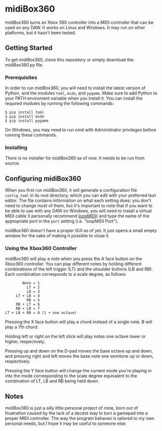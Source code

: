# midiBox360

midiBox360 turns an Xbox 360 controller into a MIDI controller that can be
used on any DAW. It works on Linux and Windows. It may run on other platforms,
but it hasn't been tested.

## Getting Started

To get midiBox360, clone this repository or simply download the
midiBox360.py file.

### Prerequisites

In order to run midiBox360, you will need to install the latest version
of Python, and the modules `toml`, `mido`, and `pygame`. Make sure to add
Python to your PATH enviroment variable when you install it. You can install
the required modules by running the following commands:

```
$ pip install toml
$ pip install mido
$ pip install pygame
```

On Windows, you may need to run cmd with Administrator privileges before
running these commands.

### Installing

There is no installer for midiBox360 as of now. It needs to be run from source.

## Configuring midiBox360

When you first run midiBox360, it will generate a configuration file
`config.toml` in its root directory, which you can edit with your preferred
text editor. The file contains information on what each setting does;
you don't need to change most of them, but it's important to note that if you
want to be able to use with any DAW on Windows, you will need to install a
virtual MIDI cable (I personally recommend
  [loopMIDI](https://www.tobias-erichsen.de/software/loopmidi.html)) and type
the name of the appropriate port in the `port` setting (i.e. "loopMIDI Port").

midiBox360 doesn't have a proper GUI as of yet. It just opens a small empty
window for the sake of making it possible to close it.

### Using the Xbox360 Controller

midiBox360 will play a note when you press the A face button on the Xbox360
controller. You can play different notes by holding different combinations of
the left trigger (LT) and the shoulder buttons (LB and RB). Each combination
corresponds to a scale degree, as follows:

```
        None = 1
          LT = 2
          LB = 3
     LT + LB = 4
          RB = 5
     RB + LT = 6
     RB + LB = 7
LT + LB + RB = 8 (1 + one octave)
```

Pressing the X face button will play a chord instead of a single note.
B will play a 7th chord.

Holding left or right on the left stick will play notes one octave lower
or higher, respectively.

Pressing up and down on the D-pad moves the base octave up and down, and
pressing right and left moves the base note one semitone up or down,
respectively.

Pressing the Y face button will change the current mode you're playing in
into the mode corresponding to the scale degree equivalent to the combination
of LT, LB and RB being held down.

## Notes

midiBox360 is just a silly little personal project of mine, born out of
frustration caused by the lack of a decent way to turn a gamepad into a proper
MIDI controller. The way the program behaves is tailored to my own personal
needs, but I hope it may be useful to someone else.
